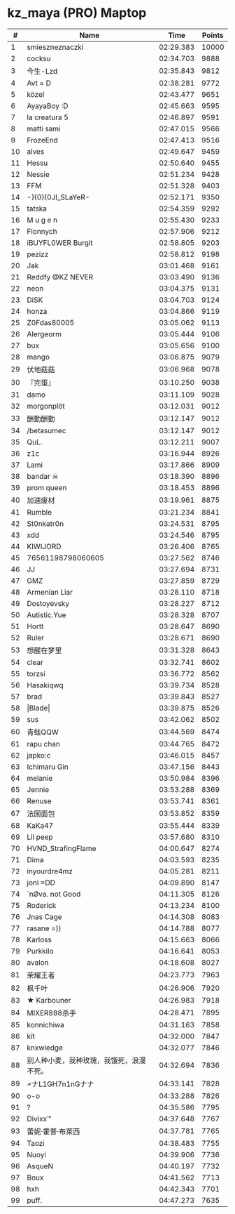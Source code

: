 # kz_maya (PRO) Maptop

|  # | Name | Time | Points |
|-------------- | -------------- | -------------- | -------------- | 
| 1 | smieszneznaczki | 02:29.383 | 10000 | 
| 2 | cocksu | 02:34.703 | 9888 | 
| 3 | 今生-Lzd | 02:35.843 | 9812 | 
| 4 | Avt = D | 02:38.281 | 9772 | 
| 5 | közel | 02:43.477 | 9651 | 
| 6 | AyayaBoy :D | 02:45.663 | 9595 | 
| 7 | la creatura 5 | 02:46.897 | 9591 | 
| 8 | matti sami | 02:47.015 | 9566 | 
| 9 | FrozeEnd | 02:47.413 | 9516 | 
| 10 | alves | 02:49.647 | 9459 | 
| 11 | Hessu | 02:50.640 | 9455 | 
| 12 | Nessie | 02:51.234 | 9428 | 
| 13 | FFM | 02:51.328 | 9403 | 
| 14 | -}{0}{0JI_SLaYeR- | 02:52.171 | 9350 | 
| 15 | tatska | 02:54.359 | 9292 | 
| 16 | M u g e n | 02:55.430 | 9233 | 
| 17 | Flonnych | 02:57.906 | 9212 | 
| 18 | iBUYFL0WER Burgit | 02:58.805 | 9203 | 
| 19 | pezizz | 02:58.812 | 9198 | 
| 20 | Jak | 03:01.468 | 9161 | 
| 21 | Reddfy @KZ NEVER | 03:03.490 | 9136 | 
| 22 | neon | 03:04.375 | 9131 | 
| 23 | DiSK | 03:04.703 | 9124 | 
| 24 | honza | 03:04.866 | 9119 | 
| 25 | Z0Fdas80005 | 03:05.062 | 9113 | 
| 26 | Alergeorm | 03:05.444 | 9106 | 
| 27 | bux | 03:05.656 | 9100 | 
| 28 | mango | 03:06.875 | 9079 | 
| 29 | 伏地菇菇 | 03:06.968 | 9078 | 
| 30 | 『完蛋』 | 03:10.250 | 9038 | 
| 31 | damo | 03:11.109 | 9028 | 
| 32 | morgonplöt | 03:12.031 | 9012 | 
| 33 | 酬勤酬勤 | 03:12.147 | 9012 | 
| 34 | /betasumec | 03:12.147 | 9012 | 
| 35 | QuL. | 03:12.211 | 9007 | 
| 36 | z1c | 03:16.944 | 8926 | 
| 37 | Lami | 03:17.866 | 8909 | 
| 38 | bandar ☠ | 03:18.390 | 8896 | 
| 39 | prom queen | 03:18.453 | 8896 | 
| 40 | 加速废材 | 03:19.961 | 8875 | 
| 41 | Rumble | 03:21.234 | 8841 | 
| 42 | St0nkatr0n | 03:24.531 | 8795 | 
| 43 | xdd | 03:24.546 | 8795 | 
| 44 | KIWIJORD | 03:26.406 | 8765 | 
| 45 | 76561198798060605 | 03:27.562 | 8746 | 
| 46 | JJ | 03:27.694 | 8731 | 
| 47 | GMZ | 03:27.859 | 8729 | 
| 48 | Armenian Liar | 03:28.110 | 8718 | 
| 49 | Dostoyevsky | 03:28.227 | 8712 | 
| 50 | Autistic.Yue | 03:28.328 | 8707 | 
| 51 | Hortt | 03:28.647 | 8690 | 
| 52 | Ruler | 03:28.671 | 8690 | 
| 53 | 想醒在梦里 | 03:31.328 | 8643 | 
| 54 | clear | 03:32.741 | 8602 | 
| 55 | torzsi | 03:36.772 | 8562 | 
| 56 | Hasakiqwq | 03:39.734 | 8528 | 
| 57 | brad | 03:39.843 | 8527 | 
| 58 | \|Blade\| | 03:39.875 | 8526 | 
| 59 | sus | 03:42.062 | 8502 | 
| 60 | 青蛙QQW | 03:44.569 | 8474 | 
| 61 | rapu chan | 03:44.765 | 8472 | 
| 62 | japko:c | 03:46.015 | 8457 | 
| 63 | Ichimaru Gin | 03:47.156 | 8443 | 
| 64 | melanie | 03:50.984 | 8396 | 
| 65 | Jennie | 03:53.288 | 8369 | 
| 66 | Renuse | 03:53.741 | 8361 | 
| 67 | 法国面包 | 03:53.852 | 8359 | 
| 68 | KaKa47 | 03:55.444 | 8339 | 
| 69 | Lil peep | 03:57.680 | 8310 | 
| 70 | HVND_StrafingFlame | 04:00.647 | 8274 | 
| 71 | Dima | 04:03.593 | 8235 | 
| 72 | inyourdre4mz | 04:05.281 | 8211 | 
| 73 | joni =DD | 04:09.890 | 8147 | 
| 74 | `nØva. not Good | 04:11.305 | 8126 | 
| 75 | Roderick | 04:13.234 | 8100 | 
| 76 | Jnas Cage | 04:14.308 | 8083 | 
| 77 | rasane =)) | 04:14.788 | 8077 | 
| 78 | Karloss | 04:15.663 | 8066 | 
| 79 | Purkkilo | 04:16.641 | 8053 | 
| 80 | avalon | 04:18.608 | 8027 | 
| 81 | 荣耀王者 | 04:23.773 | 7963 | 
| 82 | 枫千叶 | 04:26.906 | 7920 | 
| 83 | ★ Karbouner | 04:26.983 | 7918 | 
| 84 | MIXER888杀手 | 04:28.471 | 7895 | 
| 85 | konnichiwa | 04:31.163 | 7858 | 
| 86 | kїt | 04:32.000 | 7847 | 
| 87 | knxwledge | 04:32.077 | 7846 | 
| 88 | 别人种小麦，我种玫瑰，我饿死，浪漫不死。 | 04:32.694 | 7836 | 
| 89 | 🗲ナL1GH7n1nGナナ | 04:33.141 | 7828 | 
| 90 | o-o | 04:33.288 | 7826 | 
| 91 | ? | 04:35.586 | 7795 | 
| 92 | Divixx™ | 04:37.648 | 7767 | 
| 93 | 蕾妮·霍普·布萊西 | 04:37.781 | 7765 | 
| 94 | Taozi | 04:38.483 | 7755 | 
| 95 | Nuoyi | 04:39.906 | 7736 | 
| 96 | 󠀡󠀡⁧⁧AsqueN | 04:40.197 | 7732 | 
| 97 | Boux | 04:41.562 | 7713 | 
| 98 | hxh | 04:42.343 | 7701 | 
| 99 | puff. | 04:47.273 | 7635 | 

